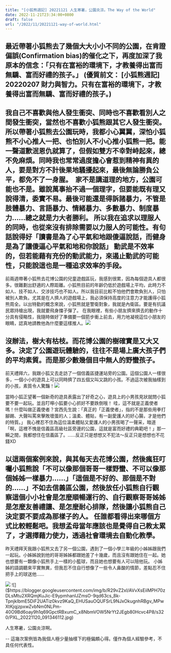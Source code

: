 ```yaml
---
title: "[小狐熊週記] 20221121 人生寒暑，公園炎涼。The Way of the World"
date: 2022-11-21T23:34:00+0800
draft: false
url: "/2022/11/20221121-way-of-world.html"
---
```


最近帶著小狐熊去了幾個大大小小不同的公園，在肯證偏誤(Confirmation bias)的催化之下，再度加深了我原本的信念：「只有在富裕的環境下，才教養得出富而無驕、富而好禮的孩子。」
(優質前文： [小狐熊週記] 20220207 財力與智力。只有在富裕的環境下，才教養得出富而無驕、富而好禮的孩子。)
--

我自己不喜歡與他人發生衝突、同時也不喜歡看別人之間發生衝突，當然也不喜歡小狐熊跟其它人發生衝突。
所以帶著小狐熊去公園玩時，我都小心翼翼，深怕小狐熊不小心推人一把、也怕別人不小心推小狐熊一把。能一聲道歉泯恩仇就算了，但假如雙方不幸對峙起來，總不免麻煩。同時我也常常過度擔心會惹到精神有異的人，要是對方不計後果地騷擾起來，最後無論勝負公平，都免不了一身腥。 
家不是講道理的地方，公園可能也不是。雖說萬事抬不過一個理字，但要能既有理又說得清，委實不易。最後可能還是得訴諸暴力，不管是肢體暴力、言語暴力、情緒暴力、多數暴力、制度暴力……總之就是力大者勝利。
所以我在追求以理服人的同時，也從來沒有排除需要以力服人的可能性。有句話說得好「讀書是為了心平氣和地跟傻逼說話，而健身是為了讓傻逼心平氣和地和你說話」
動武是不效率的，但若能藉有充份的動武能力，來遏止動武的可能性，只能說這也是一種追求效率的手段。
--
前兩週帶著小狐熊去花博公園的兒童遊戲區玩，我感到很累，因為每個遊具人都很多。很難劃出舒適的人際距離。小狐熊目前的年齡仍低於遊戲場上平均，此時力不如人、技不如人、交涉技巧也不如人。所以我目前比較不怕他們會欺負別人，只怕被別人欺負。尤其是在人擠人的遊戲場上，我必須保持高度的注意力才能護得小狐熊周全。以出特勤的概念來說，小狐熊就是警衛對象，我就是內衛區。要是有抗議民眾持槍出現，我就要飛身擋子彈了。
在我眼裡，有些小朋友擠來擠去的動作十分具有侵略性，我隨時做好了準備要一個箭步衝上前去，用力地凝視這位小朋友的眼睛，認真地請教他為什麼要這樣推人。![]($https://blogger.googleusercontent.com/img/b/R29vZ2xl/AVvXsEj1ZDPzQpkHnPti_a7TU206xjRMZb_1MiSWzXY4PIVG0IvdGnRDEXkie7QlOKAwQFsF9VF5PLN4-yI6khwpy-NeDt8HyxPSDT-skw6C1MGuyUWl1H1dKiWn316HGxagJS4GDjX-Ln1hmPxls5EuezbkSmC7g_hHWegCYNWOZ9ntlTMVsmUlzhf5Zs3x/s320/image.png)

沒辦法，樹大有枯枝。而花博公園的樹確實是又大又多。決定了公園遊玩體驗的，往往不是場上廣大孩子們的平均素質。而是那少數幾個目中無人的野蠻孩子。
--
前天禮拜六，我跟小狐又去走訪了一個信義區捷運站旁的公園。這個公園人一樣很多，一個小小的遊具上可以同時擠了四五個又叫又跳的小孩。不過這次被我抽樣到的小孩，素質令人驚豔！![]($https://blogger.googleusercontent.com/img/b/R29vZ2xl/AVvXsEjI-jSAXg0MqflzdC9H0szYXf2kUv2GsEVRQSIszh16sn8OG5HqqIrLhbZYxmjkhxj2kPpzwK23YlllTAKnpE0eifRuyOjt8AEry-WWvo0ZrLJ8AHVYyybGqZg55yqR-oyLbl3Wi03WRqHXE1TvS_Qk1qrrUNdnfp1PjqD1O3qH8hB_F-opbR3lVKKp/s320/image.png)

當時小狐正望著一個新奇的遊具表露出了好奇之心，遊具上的小男孩見狀就問小狐要不要一起玩。並且叮嚀小狐要小心抓好不要跌倒哦！
哇，這不就是正義使者嗎！什麼叫做正義使者？宮西先生說：「真正的「正義使者」，指的不是那些用拳打腳踢、大聲叫罵來擊敗壞蛋的人；溫柔、體貼，有一副愛護人的好心腸，才是他們的特質。」
我心裡忍不住為這位溫柔體貼又愛護人的小男孩喝了一聲采，暗道「啊，這裡不愧是信義區高級社區旁邊的公園，這就是富而好禮的典範吧！」那一瞬之間，我都想住在信義區了。……反正只是想想又不犯法～反正只是想想也不花錢XD

以這兩個案例來說，與其每天去花博公園，然後瘋狂叮囑小狐熊說「不可以像那個哥哥一樣野蠻、不可以像那個姊姊一樣暴力……」「這個是不好的、那個是不對的……」不如去信義區公園，然後放任小狐熊自行觀察這個小小社會是怎麼順暢運行的、自行觀察哥哥姊姊是怎麼友善禮讓、是怎麼耐心排隊，然後讓小狐熊自己決定要不要成為那樣子的人。
任誰都看得出來哪個方式比較輕鬆吧。我想孟母當年應該也是覺得自己教太累了，才選擇藉力使力，透過社會環境去自動化教學。
--
昨天禮拜天我跟小狐熊又去了另一個公園，遇到了一個小學三年級的小姊姊跟我們一起玩。小姊姊說到他的哥哥姊姊都跟她差了十幾歲，而且沒有跟她住在一起。她也想要有一顆像小狐熊手上一樣的小籃球，而且她也想要有人可以陪他玩。
小姊姊的語調聽來平實無異，但我忍不住自行想像了一些令人鼻酸的情節，差點忍不住把手上的球送他……



![]($https://blogger.googleusercontent.com/img/b/R29vZ2xl/AVvXsEiztWjeodaUCEiAxeMneSBuj45H2egB53ufiX9iKw-4tqkQTjpi_JEcR0R4Y6s36Dc8Mp1sTlHmYPL5kop-G8N58TJiEDNX-GcwQkDZFDRYW3-K4UJAigjUwh-rnQJDAtOjpIWRRdPJVPQO1EiZYbZOxaAJZT4OLWNTQ3U4InfqKoP378zFHdwRnrLi/s320/image.png)
![]($https://blogger.googleusercontent.com/img/b/R29vZ2xl/AVvXsEiiMPH70zDLsMtu2XRQmjKuJic-E9ypmhanIJZmsO-9qd63cs_8k-TpnjkIbmE5DiF2UATiz0kvz9KaQ_EHUSauOQUFSrL9NJxOkugnhRBgv_MPwXtKjqjzpxwZvbNm0NLPm-40O9Bd6oay9h1q69GpctRBxumC_x8NbmVOW5NrYt2JEgb80Hcvc4P8/s320/PXL_20221120_091346112.jpg)




人生寒暑，公園炎涼啊。

--
這幾次案例皆為我個人極少量抽樣下的極偏頗心得。僅作為個人經驗參考，不具任何代表性。
